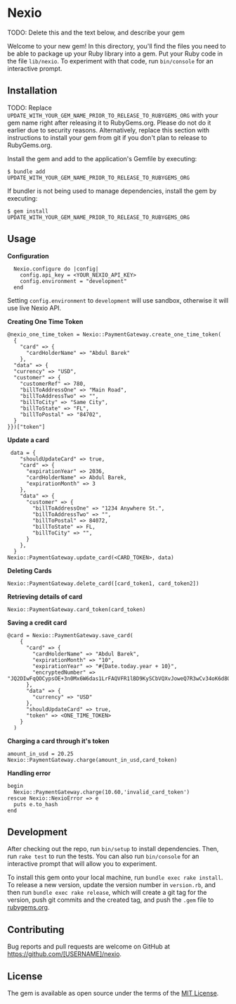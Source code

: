 # Nexio

TODO: Delete this and the text below, and describe your gem

Welcome to your new gem! In this directory, you'll find the files you need to be able to package up your Ruby library into a gem. Put your Ruby code in the file `lib/nexio`. To experiment with that code, run `bin/console` for an interactive prompt.

## Installation

TODO: Replace `UPDATE_WITH_YOUR_GEM_NAME_PRIOR_TO_RELEASE_TO_RUBYGEMS_ORG` with your gem name right after releasing it to RubyGems.org. Please do not do it earlier due to security reasons. Alternatively, replace this section with instructions to install your gem from git if you don't plan to release to RubyGems.org.

Install the gem and add to the application's Gemfile by executing:

    $ bundle add UPDATE_WITH_YOUR_GEM_NAME_PRIOR_TO_RELEASE_TO_RUBYGEMS_ORG

If bundler is not being used to manage dependencies, install the gem by executing:

    $ gem install UPDATE_WITH_YOUR_GEM_NAME_PRIOR_TO_RELEASE_TO_RUBYGEMS_ORG

## Usage

**Configuration**
```
  Nexio.configure do |config|
    config.api_key = <YOUR_NEXIO_API_KEY>
    config.environment = "development"
  end
```
Setting `config.environment` to `development` will use sandbox, otherwise it will use live Nexio API.

**Creating One Time Token**
```
@nexio_one_time_token = Nexio::PaymentGateway.create_one_time_token(
  {
    "card" => {
      "cardHolderName" => "Abdul Barek"
    },
  "data" => {
  "currency" => "USD",
  "customer" => {
    "customerRef" => 780,
    "billToAddressOne" => "Main Road",
    "billToAddressTwo" => "",
    "billToCity" => "Same City",
    "billToState" => "FL",
    "billToPostal" => "84702",
  }
}})["token"]
```

**Update a card**
```
 data = {
    "shouldUpdateCard" => true,
    "card" => {
      "expirationYear" => 2036,
      "cardHolderName" => Abdul Barek,
      "expirationMonth" => 3
    },
    "data" => {
      "customer" => {
        "billToAddressOne" => "1234 Anywhere St.",
        "billToAddressTwo" => "",
        "billToPostal" => 84072,
        "billToState" => FL,
        "billToCity" => "",
      }
    },
  }
Nexio::PaymentGateway.update_card(<CARD_TOKEN>, data)
```

**Deleting Cards**

```
Nexio::PaymentGateway.delete_card([card_token1, card_token2])
```

**Retrieving details of card**
```
Nexio::PaymentGateway.card_token(card_token)
```

**Saving a credit card**
```
@card = Nexio::PaymentGateway.save_card(
    {
      "card" => {
        "cardHolderName" => "Abdul Barek",
        "expirationMonth" => "10",
        "expirationYear" => "#{Date.today.year + 10}",
        "encryptedNumber" => "JQ2DIwFqQOCypsOE+3n0Mx6W6das1LrFAQVFR1lBD9KySCbVQXvJoweQ7R3wCv34oK6d8QlYQgsAWpmcROiwe4LowQI3pLfADmGRg4arowdaW8UBcR3gm26tT7KUdG13Y+0aiTKSleSJiRUSm3yU/VrNMe1tblYG+SsmtC8c3PEZkQxkJ216RYCzBkFRku2O7TRvx/GtxGd4VQItIF567VanRmZ8tIUaZGg9ZN6PKzUifRfCCt+2XGY7I1+Z7EOEAX1gQZT86+2vzcdk8MiZtMS4KYs+4kngSxR2EhyJa+3wRQBmkApRt03qCoWJEPIbNYxgwdjapy2oWeI/DrZu6A=="
      },
      "data" => {
        "currency" => "USD"
      },
      "shouldUpdateCard" => true,
      "token" => <ONE_TIME_TOKEN>
    }
  )
```

**Charging a card through it's token**
```
amount_in_usd = 20.25
Nexio::PaymentGateway.charge(amount_in_usd,card_token)
```

**Handling error**
```
begin
  Nexio::PaymentGateway.charge(10.60,'invalid_card_token')
rescue Nexio::NexioError => e
  puts e.to_hash
end
```

## Development

After checking out the repo, run `bin/setup` to install dependencies. Then, run `rake test` to run the tests. You can also run `bin/console` for an interactive prompt that will allow you to experiment.

To install this gem onto your local machine, run `bundle exec rake install`. To release a new version, update the version number in `version.rb`, and then run `bundle exec rake release`, which will create a git tag for the version, push git commits and the created tag, and push the `.gem` file to [rubygems.org](https://rubygems.org).

## Contributing

Bug reports and pull requests are welcome on GitHub at https://github.com/[USERNAME]/nexio.

## License

The gem is available as open source under the terms of the [MIT License](https://opensource.org/licenses/MIT).
